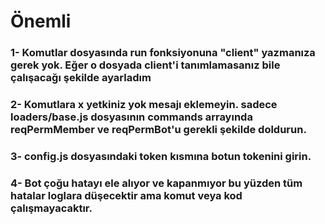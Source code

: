 # Önemli
### 1- Komutlar dosyasında run fonksiyonuna "client" yazmanıza gerek yok. Eğer o dosyada client'i tanımlamasanız bile çalışacağı şekilde ayarladım
### 2- Komutlara x yetkiniz yok mesajı eklemeyin. sadece loaders/base.js dosyasının commands arrayında reqPermMember ve reqPermBot'u gerekli şekilde doldurun.
### 3- config.js dosyasındaki token kısmına botun tokenini girin.
### 4- Bot çoğu hatayı ele alıyor ve kapanmıyor bu yüzden tüm hatalar loglara düşecektir ama komut veya kod çalışmayacaktır.
